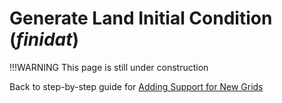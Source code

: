 # Generate Land Initial Condition (*finidat*)

!!!WARNING
    This page is still under construction

Back to step-by-step guide for [Adding Support for New Grids](../adding-grid-support-step-by-step-guide.md)
